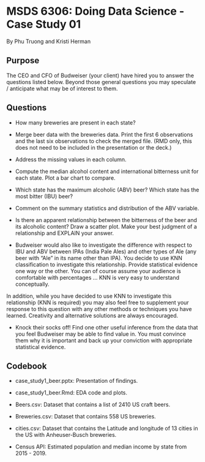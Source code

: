 # MSDS 6306:  Doing Data Science - Case Study 01

By Phu Truong and Kristi Herman

## Purpose

The CEO and CFO of Budweiser (your client) have hired you to answer the questions listed below. Beyond those general questions you may speculate / anticipate what may be of interest to them.  

## Questions

* How many breweries are present in each state?

* Merge beer data with the breweries data. Print the first 6 observations and the last six observations to check the merged file.  (RMD only, this does not need to be included in the presentation or the deck.)

* Address the missing values in each column.

* Compute the median alcohol content and international bitterness unit for each state. Plot a bar chart to compare. 

* Which state has the maximum alcoholic (ABV) beer? Which state has the most bitter (IBU) beer?

* Comment on the summary statistics and distribution of the ABV variable.

* Is there an apparent relationship between the bitterness of the beer and its alcoholic content? Draw a scatter plot.  Make your best judgment of a relationship and EXPLAIN your answer.

* Budweiser would also like to investigate the difference with respect to IBU and ABV between IPAs (India Pale Ales) and other types of Ale (any beer with “Ale” in its name other than IPA).  You decide to use KNN classification to investigate this relationship.  Provide statistical evidence one way or the other. You can of course assume your audience is comfortable with percentages … KNN is very easy to understand conceptually.

In addition, while you have decided to use KNN to investigate this relationship (KNN is required) you may also feel free to supplement your response to this question with any other methods or techniques you have learned.  Creativity and alternative solutions are always encouraged.  

* Knock their socks off!  Find one other useful inference from the data that you feel Budweiser may be able to find value in.  You must convince them why it is important and back up your conviction with appropriate statistical evidence. 

## Codebook

* case_study1_beer.pptx:  Presentation of findings.

* case_study1_beer.Rmd:  EDA code and plots. 

* Beers.csv:  Dataset that contains a list of 2410 US craft beers. 

* Breweries.csv:  Dataset that contains 558 US breweries.

* cities.csv:  Dataset that contains the Latitude and longitude of 13 cities in the US with Anheuser-Busch breweries.

* Census API:  Estimated population and median income by state from 2015 - 2019.



